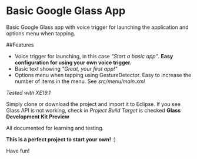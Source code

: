Basic Google Glass App
===============

Basic Google Glass app with voice trigger for launching the application and options menu when tapping.

##Features

 * Voice trigger for launching, in this case *"Start a basic app"*. **Easy configuration for using your own voice trigger.**
 * Basic text showing *"Great, your first app!"*
 * Options menu when tapping using GestureDetector. Easy to increase the number of items in the menu. See *src/menu/main.xml*
  
*Tested with XE19.1*

Simply clone or download the project and import it to Eclipse. If you see Glass API is not working, check in *Project Build Target* is checked **Glass Development Kit Preview**


All documented for learning and testing. 

**This is a perfect project to start your own!** :)

Have fun!
